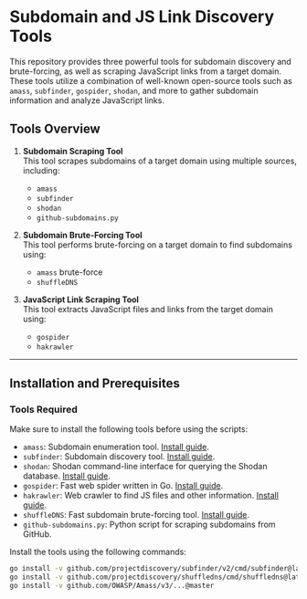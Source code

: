 # Subdomain and JS Link Discovery Tools

This repository provides three powerful tools for subdomain discovery and brute-forcing, as well as scraping JavaScript links from a target domain. These tools utilize a combination of well-known open-source tools such as `amass`, `subfinder`, `gospider`, `shodan`, and more to gather subdomain information and analyze JavaScript links.

## Tools Overview

1. **Subdomain Scraping Tool**  
   This tool scrapes subdomains of a target domain using multiple sources, including:
   - `amass`
   - `subfinder`
   - `shodan`
   - `github-subdomains.py`

2. **Subdomain Brute-Forcing Tool**  
   This tool performs brute-forcing on a target domain to find subdomains using:
   - `amass` brute-force
   - `shuffleDNS`

3. **JavaScript Link Scraping Tool**  
   This tool extracts JavaScript files and links from the target domain using:
   - `gospider`
   - `hakrawler`

---

## Installation and Prerequisites

### Tools Required
Make sure to install the following tools before using the scripts:
- `amass`: Subdomain enumeration tool. [Install guide](https://github.com/OWASP/Amass).
- `subfinder`: Subdomain discovery tool. [Install guide](https://github.com/projectdiscovery/subfinder).
- `shodan`: Shodan command-line interface for querying the Shodan database. [Install guide](https://cli.shodan.io/).
- `gospider`: Fast web spider written in Go. [Install guide](https://github.com/jaeles-project/gospider).
- `hakrawler`: Web crawler to find JS files and other information. [Install guide](https://github.com/hakluke/hakrawler).
- `shuffleDNS`: Fast subdomain brute-forcing tool. [Install guide](https://github.com/projectdiscovery/shuffledns).
- `github-subdomains.py`: Python script for scraping subdomains from GitHub.

Install the tools using the following commands:

```bash
go install -v github.com/projectdiscovery/subfinder/v2/cmd/subfinder@latest
go install -v github.com/projectdiscovery/shuffledns/cmd/shuffledns@latest
go install -v github.com/OWASP/Amass/v3/...@master
